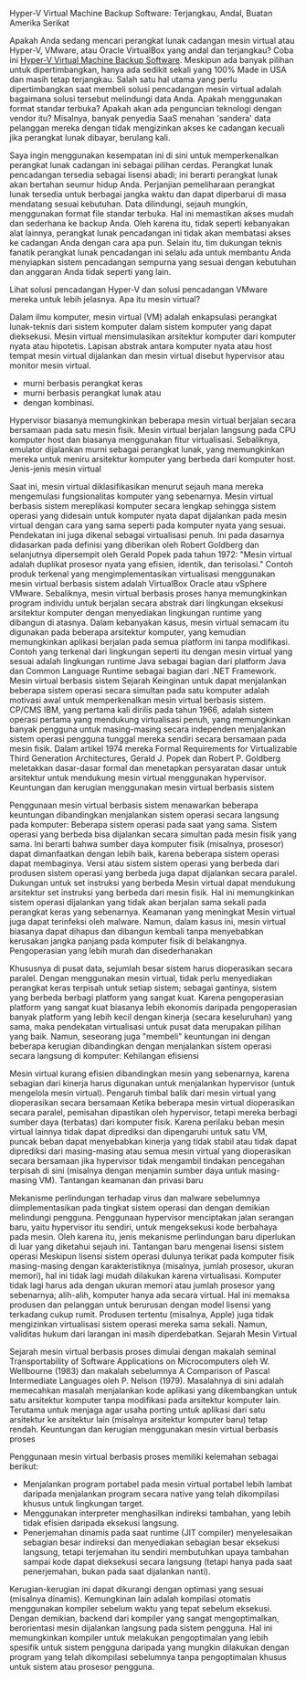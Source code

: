 Hyper-V Virtual Machine Backup Software: Terjangkau, Andal, Buatan Amerika Serikat

Apakah Anda sedang mencari perangkat lunak cadangan mesin virtual atau Hyper-V, VMware, atau Oracle VirtualBox yang andal dan terjangkau? Coba ini [Hyper-V Virtual Machine Backup Software](https://backupchain.com/en/backupchain/). Meskipun ada banyak pilihan untuk dipertimbangkan, hanya ada sedikit sekali yang 100% Made in USA dan masih tetap terjangkau. Salah satu hal utama yang perlu dipertimbangkan saat membeli solusi pencadangan mesin virtual adalah bagaimana solusi tersebut melindungi data Anda. Apakah menggunakan format standar terbuka? Apakah akan ada penguncian teknologi dengan vendor itu? Misalnya, banyak penyedia SaaS menahan 'sandera' data pelanggan mereka dengan tidak mengizinkan akses ke cadangan kecuali jika perangkat lunak dibayar, berulang kali.

Saya ingin menggunakan kesempatan ini di sini untuk memperkenalkan perangkat lunak cadangan ini sebagai pilihan cerdas. Perangkat lunak pencadangan tersedia sebagai lisensi abadi; ini berarti perangkat lunak akan bertahan seumur hidup Anda. Perjanjian pemeliharaan perangkat lunak tersedia untuk berbagai jangka waktu dan dapat diperbarui di masa mendatang sesuai kebutuhan. Data dilindungi, sejauh mungkin, menggunakan format file standar terbuka. Hal ini memastikan akses mudah dan sederhana ke backup Anda. Oleh karena itu, tidak seperti kebanyakan alat lainnya, perangkat lunak pencadangan ini tidak akan membatasi akses ke cadangan Anda dengan cara apa pun. Selain itu, tim dukungan teknis fanatik perangkat lunak pencadangan ini selalu ada untuk membantu Anda menyiapkan sistem pencadangan sempurna yang sesuai dengan kebutuhan dan anggaran Anda tidak seperti yang lain.

Lihat solusi pencadangan Hyper-V dan solusi pencadangan VMware mereka untuk lebih jelasnya.
Apa itu mesin virtual?

Dalam ilmu komputer, mesin virtual (VM) adalah enkapsulasi perangkat lunak-teknis dari sistem komputer dalam sistem komputer yang dapat dieksekusi. Mesin virtual mensimulasikan arsitektur komputer dari komputer nyata atau hipotetis.
Lapisan abstrak antara komputer nyata atau host tempat mesin virtual dijalankan dan mesin virtual disebut hypervisor atau monitor mesin virtual.
- murni berbasis perangkat keras
- murni berbasis perangkat lunak atau
- dengan kombinasi.

Hypervisor biasanya memungkinkan beberapa mesin virtual berjalan secara bersamaan pada satu mesin fisik.
Mesin virtual berjalan langsung pada CPU komputer host dan biasanya menggunakan fitur virtualisasi. Sebaliknya, emulator dijalankan murni sebagai perangkat lunak, yang memungkinkan mereka untuk meniru arsitektur komputer yang berbeda dari komputer host.
Jenis-jenis mesin virtual

Saat ini, mesin virtual diklasifikasikan menurut sejauh mana mereka mengemulasi fungsionalitas komputer yang sebenarnya. Mesin virtual berbasis sistem mereplikasi komputer secara lengkap sehingga sistem operasi yang didesain untuk komputer nyata dapat dijalankan pada mesin virtual dengan cara yang sama seperti pada komputer nyata yang sesuai. Pendekatan ini juga dikenal sebagai virtualisasi penuh. Ini pada dasarnya didasarkan pada definisi yang diberikan oleh Robert Goldberg dan selanjutnya dipersempit oleh Gerald Popek pada tahun 1972:
"Mesin virtual adalah duplikat prosesor nyata yang efisien, identik, dan terisolasi."
Contoh produk terkenal yang mengimplementasikan virtualisasi menggunakan mesin virtual berbasis sistem adalah VirtualBox Oracle atau vSphere VMware.
Sebaliknya, mesin virtual berbasis proses hanya memungkinkan program individu untuk berjalan secara abstrak dari lingkungan eksekusi arsitektur komputer dengan menyediakan lingkungan runtime yang dibangun di atasnya. Dalam kebanyakan kasus, mesin virtual semacam itu digunakan pada beberapa arsitektur komputer, yang kemudian memungkinkan aplikasi berjalan pada semua platform ini tanpa modifikasi. Contoh yang terkenal dari lingkungan seperti itu dengan mesin virtual yang sesuai adalah lingkungan runtime Java sebagai bagian dari platform Java dan Common Language Runtime sebagai bagian dari .NET Framework.
Mesin virtual berbasis sistem
Sejarah
Keinginan untuk dapat menjalankan beberapa sistem operasi secara simultan pada satu komputer adalah motivasi awal untuk memperkenalkan mesin virtual berbasis sistem. CP/CMS IBM, yang pertama kali dirilis pada tahun 1966, adalah sistem operasi pertama yang mendukung virtualisasi penuh, yang memungkinkan banyak pengguna untuk masing-masing secara independen menjalankan sistem operasi pengguna tunggal mereka sendiri secara bersamaan pada mesin fisik.
Dalam artikel 1974 mereka Formal Requirements for Virtualizable Third Generation Architectures, Gerald J. Popek dan Robert P. Goldberg meletakkan dasar-dasar formal dan menetapkan persyaratan dasar untuk arsitektur untuk mendukung mesin virtual menggunakan hypervisor.
Keuntungan dan kerugian menggunakan mesin virtual berbasis sistem


Penggunaan mesin virtual berbasis sistem menawarkan beberapa keuntungan dibandingkan menjalankan sistem operasi secara langsung pada komputer:
Beberapa sistem operasi pada saat yang sama.
Sistem operasi yang berbeda bisa dijalankan secara simultan pada mesin fisik yang sama. Ini berarti bahwa sumber daya komputer fisik (misalnya, prosesor) dapat dimanfaatkan dengan lebih baik, karena beberapa sistem operasi dapat membaginya. Versi atau sistem sistem operasi yang berbeda dari produsen sistem operasi yang berbeda juga dapat dijalankan secara paralel.
Dukungan untuk set instruksi yang berbeda
Mesin virtual dapat mendukung arsitektur set instruksi yang berbeda dari mesin fisik. Hal ini memungkinkan sistem operasi dijalankan yang tidak akan berjalan sama sekali pada perangkat keras yang sebenarnya.
Keamanan yang meningkat
Mesin virtual juga dapat terinfeksi oleh malware. Namun, dalam kasus ini, mesin virtual biasanya dapat dihapus dan dibangun kembali tanpa menyebabkan kerusakan jangka panjang pada komputer fisik di belakangnya.
Pengoperasian yang lebih murah dan disederhanakan

Khususnya di pusat data, sejumlah besar sistem harus dioperasikan secara paralel. Dengan menggunakan mesin virtual, tidak perlu menyediakan perangkat keras terpisah untuk setiap sistem; sebagai gantinya, sistem yang berbeda berbagi platform yang sangat kuat. Karena pengoperasian platform yang sangat kuat biasanya lebih ekonomis daripada pengoperasian banyak platform yang lebih kecil dengan kinerja (secara keseluruhan) yang sama, maka pendekatan virtualisasi untuk pusat data merupakan pilihan yang baik.
Namun, seseorang juga "membeli" keuntungan ini dengan beberapa kerugian dibandingkan dengan menjalankan sistem operasi secara langsung di komputer:
Kehilangan efisiensi

Mesin virtual kurang efisien dibandingkan mesin yang sebenarnya, karena sebagian dari kinerja harus digunakan untuk menjalankan hypervisor (untuk mengelola mesin virtual).
Pengaruh timbal balik dari mesin virtual yang dioperasikan secara bersamaan
Ketika beberapa mesin virtual dioperasikan secara paralel, pemisahan dipastikan oleh hypervisor, tetapi mereka berbagi sumber daya (terbatas) dari komputer fisik. Karena perilaku beban mesin virtual lainnya tidak dapat diprediksi dan dipengaruhi untuk satu VM, puncak beban dapat menyebabkan kinerja yang tidak stabil atau tidak dapat diprediksi dari masing-masing atau semua mesin virtual yang dioperasikan secara bersamaan jika hypervisor tidak mengambil tindakan pencegahan terpisah di sini (misalnya dengan menjamin sumber daya untuk masing-masing VM).
Tantangan keamanan dan privasi baru

Mekanisme perlindungan terhadap virus dan malware sebelumnya diimplementasikan pada tingkat sistem operasi dan dengan demikian melindungi pengguna. Penggunaan hypervisor menciptakan jalan serangan baru, yaitu hypervisor itu sendiri, untuk mengeksekusi kode berbahaya pada mesin. Oleh karena itu, jenis mekanisme perlindungan baru diperlukan di luar yang diketahui sejauh ini.
Tantangan baru mengenai lisensi sistem operasi
Meskipun lisensi sistem operasi dulunya terikat pada komputer fisik masing-masing dengan karakteristiknya (misalnya, jumlah prosesor, ukuran memori), hal ini tidak lagi mudah dilakukan karena virtualisasi. Komputer tidak lagi harus ada dengan ukuran memori atau jumlah prosesor yang sebenarnya; alih-alih, komputer hanya ada secara virtual. Hal ini memaksa produsen dan pelanggan untuk berurusan dengan model lisensi yang terkadang cukup rumit. Produsen tertentu (misalnya, Apple) juga tidak mengizinkan virtualisasi sistem operasi mereka sama sekali. Namun, validitas hukum dari larangan ini masih diperdebatkan.
Sejarah Mesin Virtual

Sejarah mesin virtual berbasis proses dimulai dengan makalah seminal Transportability of Software Applications on Microcomputers oleh W. Wellbourne (1983) dan makalah sebelumnya A Comparison of Pascal Intermediate Languages oleh P. Nelson (1979). Masalahnya di sini adalah memecahkan masalah menjalankan kode aplikasi yang dikembangkan untuk satu arsitektur komputer tanpa modifikasi pada arsitektur komputer lain. Terutama untuk menjaga agar usaha porting untuk aplikasi dari satu arsitektur ke arsitektur lain (misalnya arsitektur komputer baru) tetap rendah.
Keuntungan dan kerugian menggunakan mesin virtual berbasis proses

Penggunaan mesin virtual berbasis proses memiliki kelemahan sebagai berikut:
- Menjalankan program portabel pada mesin virtual portabel lebih lambat daripada menjalankan program secara native yang telah dikompilasi khusus untuk lingkungan target.
- Menggunakan interpreter menghasilkan indireksi tambahan, yang lebih tidak efisien daripada eksekusi langsung.
- Penerjemahan dinamis pada saat runtime (JIT compiler) menyelesaikan sebagian besar indireksi dan menyediakan sebagian besar eksekusi langsung, tetapi terjemahan itu sendiri membutuhkan upaya tambahan sampai kode dapat dieksekusi secara langsung (tetapi hanya pada saat penerjemahan, bukan pada saat dijalankan nanti).


Kerugian-kerugian ini dapat dikurangi dengan optimasi yang sesuai (misalnya dinamis). Kemungkinan lain adalah kompilasi otomatis menggunakan kompiler sebelum waktu yang tepat sebelum eksekusi. Dengan demikian, backend dari kompiler yang sangat mengoptimalkan, berorientasi mesin dijalankan langsung pada sistem pengguna. Hal ini memungkinkan kompiler untuk melakukan pengoptimalan yang lebih spesifik untuk sistem pengguna daripada yang mungkin dilakukan dengan program yang telah dikompilasi sebelumnya tanpa pengoptimalan khusus untuk sistem atau prosesor pengguna.

